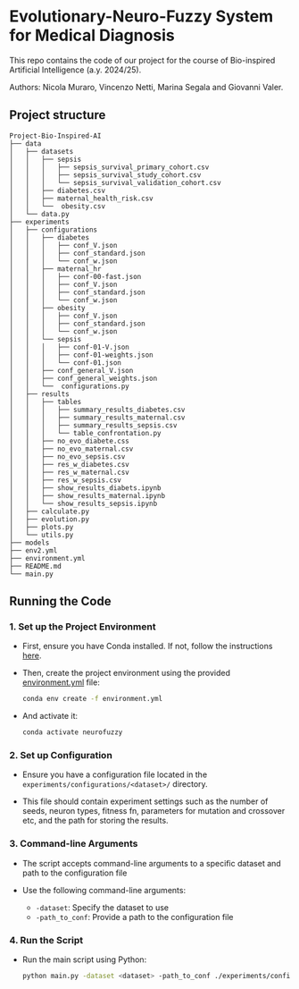 # Evolutionary-Neuro-Fuzzy System for Medical Diagnosis
This repo contains the code of our project for the course of Bio-inspired Artificial Intelligence (a.y. 2024/25).

Authors: Nicola Muraro, Vincenzo Netti, Marina Segala and Giovanni Valer.

## Project structure
```
Project-Bio-Inspired-AI
├── data
│   ├── datasets
│   │   ├── sepsis
│   │   │   ├── sepsis_survival_primary_cohort.csv
│   │   │   ├── sepsis_survival_study_cohort.csv
│   │   │   └── sepsis_survival_validation_cohort.csv
│   │   ├── diabetes.csv
│   │   ├── maternal_health_risk.csv
│   │   └──  obesity.csv
│   └── data.py
├── experiments
│   ├── configurations
│   │   ├── diabetes
│   │   │   ├── conf_V.json
│   │   │   ├── conf_standard.json
│   │   │   └── conf_w.json
│   │   ├── maternal_hr
│   │   │   ├── conf-00-fast.json
│   │   │   ├── conf_V.json
│   │   │   ├── conf_standard.json
│   │   │   └── conf_w.json
│   │   ├── obesity
│   │   │   ├── conf_V.json
│   │   │   ├── conf_standard.json
│   │   │   └── conf_w.json
│   │   └── sepsis
│   │   │   ├── conf-01-V.json
│   │   │   ├── conf-01-weights.json
│   │   │   └── conf-01.json
│   │   ├── conf_general_V.json
│   │   ├── conf_general_weights.json
│   │   └──  configurations.py
│   ├── results
│   │   ├── tables
│   │   │   ├── summary_results_diabetes.csv
│   │   │   ├── summary_results_maternal.csv
│   │   │   ├── summary_results_sepsis.csv
│   │   │   └── table_confrontation.py
│   │   ├── no_evo_diabete.css
│   │   ├── no_evo_maternal.csv
│   │   ├── no_evo_sepsis.csv
│   │   ├── res_w_diabetes.csv
│   │   ├── res_w_maternal.csv
│   │   ├── res_w_sepsis.csv
│   │   ├── show_results_diabets.ipynb
│   │   ├── show_results_maternal.ipynb
│   │   └── show_results_sepsis.ipynb
│   ├── calculate.py
│   ├── evolution.py
│   ├── plots.py
│   └── utils.py
├── models
├── env2.yml
├── environment.yml
├── README.md
└── main.py
```

## Running the Code

### 1. Set up the Project Environment

- First, ensure you have Conda installed. If not, follow the instructions [here](https://docs.conda.io/projects/conda/en/latest/user-guide/install/index.html).
- Then, create the project environment using the provided [environment.yml](environment.yml) file:
  ```bash
  conda env create -f environment.yml
  ```

- And activate it:
  ```bash
  conda activate neurofuzzy
  ```

### 2. Set up Configuration

- Ensure you have a configuration file located in the `experiments/configurations/<dataset>/` directory.

- This file should contain experiment settings such as the number of seeds, neuron types, fitness fn, parameters for mutation and crossover etc, and the path for storing the results.

### 3. Command-line Arguments

- The script accepts command-line arguments to a specific dataset and path to the configuration file

- Use the following command-line arguments:
  - `-dataset`: Specify the dataset to use
  - `-path_to_conf`: Provide a path to the configuration file

### 4. Run the Script

- Run the main script using Python:
  ```bash
  python main.py -dataset <dataset> -path_to_conf ./experiments/configurations/<dataset>/<name_of_conf>.json 
  ```

